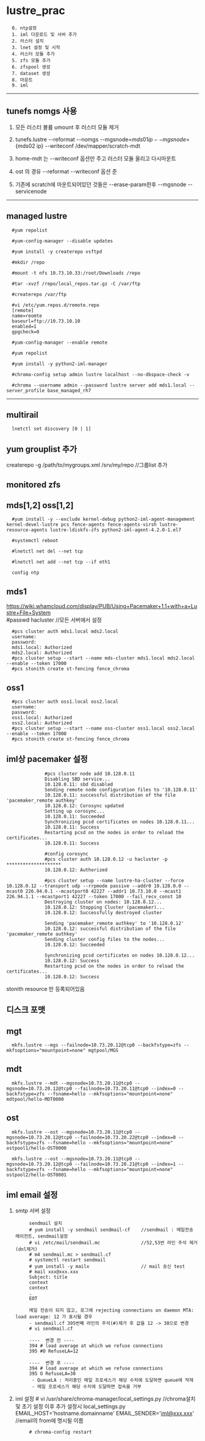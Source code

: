 # lustre_prac
      0. ntp설정
      1. iml 다운로드 및 서버 추가
      2. 러스터 설치
      3. lnet 설정 및 시작
      4. 러스터 모듈 추가
      5. zfs 모듈 추가 
      6. zfspool 생성
      7. dataset 생성
      8. 마운트
      9. iml
      
      
-----------------------------------
tunefs nomgs 사용
--------------------------------
1. 모든 러스터 볼륨 umount 후 러스터 모듈 제거

2. tunefs.lustre --reformat --nomgs --mgsnode=${mds01 ip} --mgsnode=${mds02 ip} --writeconf /dev/mapper/scratch-mdt

3. home-mdt 는 --writeconf 옵션만 주고 러스터 모듈 올리고 다시마운트

4. ost 의 경유 --reformat --writeconf 옵션 준

5. 기존에 scratch에 마운트되어있던 것들은 --erase-param한후 --mgsnode --servicenode 
 
------------------------------------
managed lustre
--------------

      #yum repolist

      #yum-config-manager --disable updates

      #yum install -y createrepo vsftpd
      
      #mkdir /repo

      #mount -t nfs 10.73.10.33:/root/Downloads /repo

      #tar -xvzf /repo/local_repos.tar.gz -C /var/ftp

      #createrepo /var/ftp

      #vi /etc/yum.repos.d/remote.repo
      [remote]
      name=reomte
      baseurl=ftp://10.73.10.10
      enabled=1
      gpgcheck=0

      #yum-config-manager --enable remote
      
      #yum repolist
      
      #yum install -y python2-iml-manager
      
      #chroma-config setup admin lustre localhost --no-dbspace-check -v

      #chroma --username admin --password lustre server add mds1.local --server_profile base_managed_rh7

--------------------------------
multirail
---------
      lnetctl set discovery [0 | 1]
yum grouplist 추가
-----------------
createrepo -g /path/to/mygroups.xml /srv/my/repo      //그룹list 추가

monitored zfs
-------------

mds[1,2] oss[1,2]
-----------------
      #yum install -y --exclude kernel-debug python2-iml-agent-management kernel-devel-lustre pcs fence-agents fence-agents-virsh lustre-resource-agents lustre-ldiskfs-zfs python2-iml-agent-4.2.0-1.el7

      #systemctl reboot

      #lnetctl net del --net tcp
  
      #lnetctl net add --net tcp --if eth1
  
      config ntp
mds1
----
https://wiki.whamcloud.com/display/PUB/Using+Pacemaker+1.1+with+a+Lustre+File+System  
      #passwd hacluster      //모든 서버에서 설정
  
      #pcs cluster auth mds1.local mds2.local 
      username:
      password:
      mds1.local: Authorized
      mds2.local: Authorized
      #pcs cluster setup --start --name mds-cluster mds1.local mds2.local --enable --token 17000
      #pcs stonith create st-fencing fence_chroma
  
oss1
----
      #pcs cluster auth oss1.local oss2.local 
      username:
      password:
      oss1.local: Authorized
      oss2.local: Authorized
      #pcs cluster setup --start --name oss-cluster oss1.local oss2.local --enable --token 17000
      #pcs stonith create st-fencing fence_chroma
  
iml상 pacemaker 설정
-------------------
                  #pcs cluster node add 10.128.0.11
                  Disabling SBD service...
                  10.128.0.11: sbd disabled
                  Sending remote node configuration files to '10.128.0.11'
                  10.128.0.11: successful distribution of the file 'pacemaker_remote authkey'
                  10.128.0.12: Corosync updated
                  Setting up corosync...
                  10.128.0.11: Succeeded
                  Synchronizing pcsd certificates on nodes 10.128.0.11...
                  10.128.0.11: Success
                  Restarting pcsd on the nodes in order to reload the certificates...
                  10.128.0.11: Success

                  #config corosync 
                  #pcs cluster auth 10.128.0.12 -u hacluster -p ********************
                  10.128.0.12: Authorized

                  #pcs cluster setup --name lustre-ha-cluster --force 10.128.0.12 --transport udp --rrpmode passive --addr0 10.128.0.0 --mcast0 226.94.0.1 --mcastport0 42227 --addr1 10.73.10.0 --mcast1 226.94.1.1 --mcastport1 42227 --token 17000 --fail_recv_const 10
                  Destroying cluster on nodes: 10.128.0.12...
                  10.128.0.12: Stopping Cluster (pacemaker)...
                  10.128.0.12: Successfully destroyed cluster

                  Sending 'pacemaker_remote authkey' to '10.128.0.12'
                  10.128.0.12: successful distribution of the file 'pacemaker_remote authkey'
                  Sending cluster config files to the nodes...
                  10.128.0.12: Succeeded

                  Synchronizing pcsd certificates on nodes 10.128.0.12...
                  10.128.0.12: Success
                  Restarting pcsd on the nodes in order to reload the certificates...
                  10.128.0.12: Success

stonith resource 만 등록되어있음

디스크 포맷
---------

mgt
---
      mkfs.lustre --mgs --failnode=10.73.20.12@tcp0 --backfstype=zfs --mkfsoptions="mountpoint=none" mgtpool/MGS
mdt
---
      mkfs.lustre --mdt --mgsnode=10.73.20.11@tcp0 --mgsnode=10.73.20.12@tcp0 --failnode=10.73.20.11@tcp0 --index=0 --backfstype=zfs --fsname=hello --mkfsoptions="mountpoint=none" mdtpool/hello-MDT0000

ost
---
      mkfs.lustre --ost --mgsnode=10.73.20.11@tcp0 --mgsnode=10.73.20.12@tcp0 --failnode=10.73.20.22@tcp0 --index=0 --backfstype=zfs --fsname=hello --mkfsoptions="mountpoint=none" ostpool1/hello-OST0000

      mkfs.lustre --ost --mgsnode=10.73.20.11@tcp0 --mgsnode=10.73.20.12@tcp0 --failnode=10.73.20.21@tcp0 --index=1 --backfstype=zfs --fsname=hello --mkfsoptions="mountpoint=none" ostpool2/hello-OST0001


iml email 설정
-------------
1. smtp 서버 설정

            sendmail 설치
            # yum install -y sendmail sendmail-cf    //sendmail : 메일전송 메이전트, sendmail설정
            # vi /etc/mail/sendmail.mc               //52,53번 라인 주석 제거 (dnl제거)
            # m4 sendmail.mc > sendmail.cf
            # systemctl restart sendmail
            # yum install -y mailx                   // mail 송신 test
            # mail xxx@xxx.xxx
            Subject: title
            context
            context
            .
            EOT
            
            메일 전송이 되지 않고, 로그에 rejecting connections on daemon MTA: load average: 12 가 표시될 경우
            - sendmail.cf 395번째 라인의 주석(#)제거 후 값을 12 -> 30으로 변경
            # vi sendmail.cf

            ----  변경 전 ----
            394 # load average at which we refuse connections
            395 #O RefuseLA=12

            ----  변경 후 ----
            394 # load average at which we refuse connections
            395 O RefuseLA=30
             - QueueLA : 처리중인 메일 프로세스가 해당 수치에 도달하면 queue에 적재
             - 메일 프로세스가 해당 수치에 도달하면 접속을 거부
            
2. iml 설정
            # vi /usr/share/chroma-manager/local_settings.py   //chroma설치 및 초기 설정 이후 추가 설정시 local_settings.py
            EMAIL_HOST='hostname.domainname'
            EMAIL_SENDER='iml@xxx.xxx'            //email의 from에 명시될 이름
            
            # chroma-config restart
